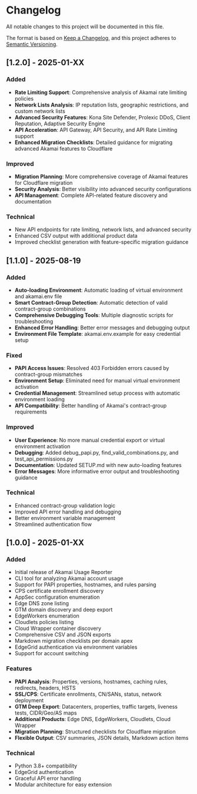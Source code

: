 # Changelog

All notable changes to this project will be documented in this file.

The format is based on [Keep a Changelog](https://keepachangelog.com/en/1.0.0/),
and this project adheres to [Semantic Versioning](https://semver.org/spec/v2.0.0.html).

## [1.2.0] - 2025-01-XX

### Added
- **Rate Limiting Support**: Comprehensive analysis of Akamai rate limiting policies
- **Network Lists Analysis**: IP reputation lists, geographic restrictions, and custom network lists
- **Advanced Security Features**: Kona Site Defender, Prolexic DDoS, Client Reputation, Adaptive Security Engine
- **API Acceleration**: API Gateway, API Security, and API Rate Limiting support
- **Enhanced Migration Checklists**: Detailed guidance for migrating advanced Akamai features to Cloudflare

### Improved
- **Migration Planning**: More comprehensive coverage of Akamai features for Cloudflare migration
- **Security Analysis**: Better visibility into advanced security configurations
- **API Management**: Complete API-related feature discovery and documentation

### Technical
- New API endpoints for rate limiting, network lists, and advanced security
- Enhanced CSV output with additional product data
- Improved checklist generation with feature-specific migration guidance

## [1.1.0] - 2025-08-19

### Added
- **Auto-loading Environment**: Automatic loading of virtual environment and akamai.env file
- **Smart Contract-Group Detection**: Automatic detection of valid contract-group combinations
- **Comprehensive Debugging Tools**: Multiple diagnostic scripts for troubleshooting
- **Enhanced Error Handling**: Better error messages and debugging output
- **Environment File Template**: akamai.env.example for easy credential setup

### Fixed
- **PAPI Access Issues**: Resolved 403 Forbidden errors caused by contract-group mismatches
- **Environment Setup**: Eliminated need for manual virtual environment activation
- **Credential Management**: Streamlined setup process with automatic environment loading
- **API Compatibility**: Better handling of Akamai's contract-group requirements

### Improved
- **User Experience**: No more manual credential export or virtual environment activation
- **Debugging**: Added debug_papi.py, find_valid_combinations.py, and test_api_permissions.py
- **Documentation**: Updated SETUP.md with new auto-loading features
- **Error Messages**: More informative error output and troubleshooting guidance

### Technical
- Enhanced contract-group validation logic
- Improved API error handling and debugging
- Better environment variable management
- Streamlined authentication flow

## [1.0.0] - 2025-01-XX

### Added
- Initial release of Akamai Usage Reporter
- CLI tool for analyzing Akamai account usage
- Support for PAPI properties, hostnames, and rules parsing
- CPS certificate enrollment discovery
- AppSec configuration enumeration
- Edge DNS zone listing
- GTM domain discovery and deep export
- EdgeWorkers enumeration
- Cloudlets policies listing
- Cloud Wrapper container discovery
- Comprehensive CSV and JSON exports
- Markdown migration checklists per domain apex
- EdgeGrid authentication via environment variables
- Support for account switching

### Features
- **PAPI Analysis**: Properties, versions, hostnames, caching rules, redirects, headers, HSTS
- **SSL/CPS**: Certificate enrollments, CN/SANs, status, network deployment
- **GTM Deep Export**: Datacenters, properties, traffic targets, liveness tests, CIDR/Geo/AS maps
- **Additional Products**: Edge DNS, EdgeWorkers, Cloudlets, Cloud Wrapper
- **Migration Planning**: Structured checklists for Cloudflare migration
- **Flexible Output**: CSV summaries, JSON details, Markdown action items

### Technical
- Python 3.8+ compatibility
- EdgeGrid authentication
- Graceful API error handling
- Modular architecture for easy extension

